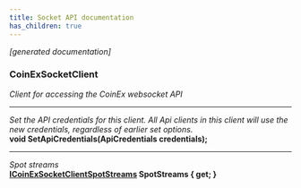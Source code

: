 ```yaml
---
title: Socket API documentation
has_children: true
---
```

*[generated documentation]*  
### CoinExSocketClient  
*Client for accessing the CoinEx websocket API*
  
***
*Set the API credentials for this client. All Api clients in this client will use the new credentials, regardless of earlier set options.*  
**void SetApiCredentials(ApiCredentials credentials);**  
***
*Spot streams*  
**[ICoinExSocketClientSpotStreams](SpotApi/ICoinExSocketClientSpotStreams.html) SpotStreams { get; }**  
